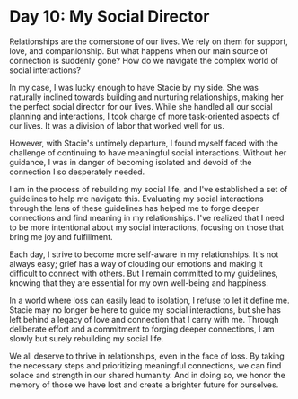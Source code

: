 # Day 10: My Social Director

Relationships are the cornerstone of our lives. We rely on them for support, love, and companionship. But what happens
when our main source of connection is suddenly gone? How do we navigate the complex world of social interactions?

In my case, I was lucky enough to have Stacie by my side. She was naturally inclined towards building and nurturing
relationships, making her the perfect social director for our lives. While she handled all our social planning and
interactions, I took charge of more task-oriented aspects of our lives. It was a division of labor that worked well for
us.

However, with Stacie's untimely departure, I found myself faced with the challenge of continuing to have meaningful
social interactions. Without her guidance, I was in danger of becoming isolated and devoid of the connection I so
desperately needed.

I am in the process of rebuilding my social life, and I've established a set of guidelines to help me navigate this.
Evaluating my social interactions through the lens of these guidelines has helped me to forge deeper connections and
find meaning in my relationships. I've realized that I need to be more intentional about my social interactions,
focusing on those that bring me joy and fulfillment.

Each day, I strive to become more self-aware in my relationships. It's not always easy; grief has a way
of clouding our emotions and making it difficult to connect with others. But I remain committed to my guidelines,
knowing that they are essential for my own well-being and happiness.

In a world where loss can easily lead to isolation, I refuse to let it define me. Stacie may no longer be here to guide
my social interactions, but she has left behind a legacy of love and connection that I carry with me. Through deliberate
effort and a commitment to forging deeper connections, I am slowly but surely rebuilding my social life.

We all deserve to thrive in relationships, even in the face of loss. By taking the necessary steps and prioritizing
meaningful connections, we can find solace and strength in our shared humanity. And in doing so, we honor the memory of
those we have lost and create a brighter future for ourselves.
